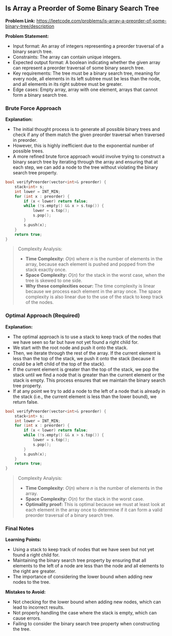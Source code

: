 ## Is Array a Preorder of Some Binary Search Tree
**Problem Link:** https://leetcode.com/problems/is-array-a-preorder-of-some-binary-tree/description

**Problem Statement:**
- Input format: An array of integers representing a preorder traversal of a binary search tree.
- Constraints: The array can contain unique integers.
- Expected output format: A boolean indicating whether the given array can represent a preorder traversal of some binary search tree.
- Key requirements: The tree must be a binary search tree, meaning for every node, all elements in its left subtree must be less than the node, and all elements in its right subtree must be greater.
- Edge cases: Empty array, array with one element, arrays that cannot form a binary search tree.

### Brute Force Approach
**Explanation:**
- The initial thought process is to generate all possible binary trees and check if any of them match the given preorder traversal when traversed in preorder.
- However, this is highly inefficient due to the exponential number of possible trees.
- A more refined brute force approach would involve trying to construct a binary search tree by iterating through the array and ensuring that at each step, we can add a node to the tree without violating the binary search tree property.

```cpp
bool verifyPreorder(vector<int>& preorder) {
    stack<int> s;
    int lower = INT_MIN;
    for (int x : preorder) {
        if (x < lower) return false;
        while (!s.empty() && x > s.top()) {
            lower = s.top();
            s.pop();
        }
        s.push(x);
    }
    return true;
}
```

> Complexity Analysis:
> - **Time Complexity:** $O(n)$ where $n$ is the number of elements in the array, because each element is pushed and popped from the stack exactly once.
> - **Space Complexity:** $O(n)$ for the stack in the worst case, when the tree is skewed to one side.
> - **Why these complexities occur:** The time complexity is linear because we process each element in the array once. The space complexity is also linear due to the use of the stack to keep track of the nodes.

### Optimal Approach (Required)
**Explanation:**
- The optimal approach is to use a stack to keep track of the nodes that we have seen so far but have not yet found a right child for.
- We start with the root node and push it onto the stack.
- Then, we iterate through the rest of the array. If the current element is less than the top of the stack, we push it onto the stack (because it could be a left child of the top of the stack).
- If the current element is greater than the top of the stack, we pop the stack until we find a node that is greater than the current element or the stack is empty. This process ensures that we maintain the binary search tree property.
- If at any point we try to add a node to the left of a node that is already in the stack (i.e., the current element is less than the lower bound), we return false.

```cpp
bool verifyPreorder(vector<int>& preorder) {
    stack<int> s;
    int lower = INT_MIN;
    for (int x : preorder) {
        if (x < lower) return false;
        while (!s.empty() && x > s.top()) {
            lower = s.top();
            s.pop();
        }
        s.push(x);
    }
    return true;
}
```

> Complexity Analysis:
> - **Time Complexity:** $O(n)$ where $n$ is the number of elements in the array.
> - **Space Complexity:** $O(n)$ for the stack in the worst case.
> - **Optimality proof:** This is optimal because we must at least look at each element in the array once to determine if it can form a valid preorder traversal of a binary search tree.

### Final Notes

**Learning Points:**
- Using a stack to keep track of nodes that we have seen but not yet found a right child for.
- Maintaining the binary search tree property by ensuring that all elements to the left of a node are less than the node and all elements to the right are greater.
- The importance of considering the lower bound when adding new nodes to the tree.

**Mistakes to Avoid:**
- Not checking for the lower bound when adding new nodes, which can lead to incorrect results.
- Not properly handling the case where the stack is empty, which can cause errors.
- Failing to consider the binary search tree property when constructing the tree.